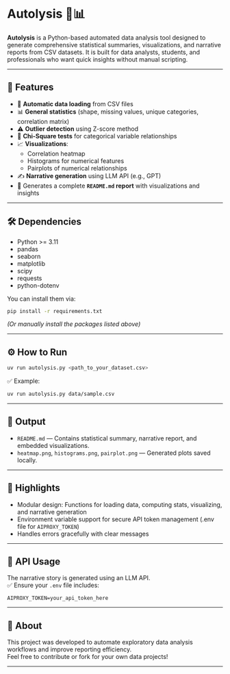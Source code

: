 
# Autolysis 🧠📊

**Autolysis** is a Python-based automated data analysis tool designed to generate comprehensive statistical summaries, visualizations, and narrative reports from CSV datasets. It is built for data analysts, students, and professionals who want quick insights without manual scripting.

---

## 🚀 Features

- 📂 **Automatic data loading** from CSV files  
- 📊 **General statistics** (shape, missing values, unique categories, correlation matrix)  
- ⚠️ **Outlier detection** using Z-score method  
- 🔎 **Chi-Square tests** for categorical variable relationships  
- 📈 **Visualizations**:
  - Correlation heatmap
  - Histograms for numerical features
  - Pairplots of numerical relationships  
- ✍️ **Narrative generation** using LLM API (e.g., GPT)  
- 📝 Generates a complete **`README.md` report** with visualizations and insights

---

## 🛠 Dependencies

- Python >= 3.11  
- pandas  
- seaborn  
- matplotlib  
- scipy  
- requests  
- python-dotenv  

You can install them via:
```bash
pip install -r requirements.txt
```
*(Or manually install the packages listed above)*

---

## ⚙️ How to Run

```bash
uv run autolysis.py <path_to_your_dataset.csv>
```
✅ Example:
```bash
uv run autolysis.py data/sample.csv
```

---

## 📁 Output

- `README.md` — Contains statistical summary, narrative report, and embedded visualizations.
- `heatmap.png`, `histograms.png`, `pairplot.png` — Generated plots saved locally.

---

## 🌟 Highlights

- Modular design: Functions for loading data, computing stats, visualizing, and narrative generation  
- Environment variable support for secure API token management (.env file for `AIPROXY_TOKEN`)  
- Handles errors gracefully with clear messages  

---

## 🔐 API Usage

The narrative story is generated using an LLM API.  
✅ Ensure your `.env` file includes:
```
AIPROXY_TOKEN=your_api_token_here
```

---

## 📣 About

This project was developed to automate exploratory data analysis workflows and improve reporting efficiency.  
Feel free to contribute or fork for your own data projects!

---
